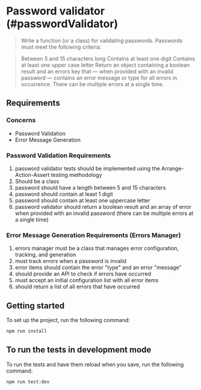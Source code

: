 # Password validator (#passwordValidator)

> Write a function (or a class) for validating passwords. Passwords must meet the following criteria: 

> Between 5 and 15 characters long
> Contains at least one digit
> Contains at least one upper case letter
> Return an object containing a boolean result and an errors key that — when provided with an invalid password — contains an error message or type for all errors in occurrence. There can be multiple errors at a single time.

## Requirements 
### Concerns 
- Password Validation 
- Error Message Generation 

### Password Validation Requirements
1. password validator tests should be implemented using the Arrange-Action-Assert testing methodology
2. Should be a class 
3. password should have a length between 5 and 15 characters
4. password should contain at least 1 digit 
5. password should contain at least one uppercase letter
6. password validator should return a boolean result and an array of error when provided with an invalid password (there can be multiple errors at a single time)   


### Error Message Generation Requirements (Errors Manager)
1. errors manager must be a class that manages error configuration, tracking, and generation
2. must track errors when a password is invalid
3. error items should contain the error "type" and an error "message"
4. should provide an API to check if errors have occurred 
5. must accept an initial configuration list with all error items 
6. should return a list of all errors that have occurred 


## Getting started

To set up the project, run the following command:

```bash
npm run install
```

## To run the tests in development mode

To run the tests and have them reload when you save, run the following command:

```bash
npm run test:dev
```